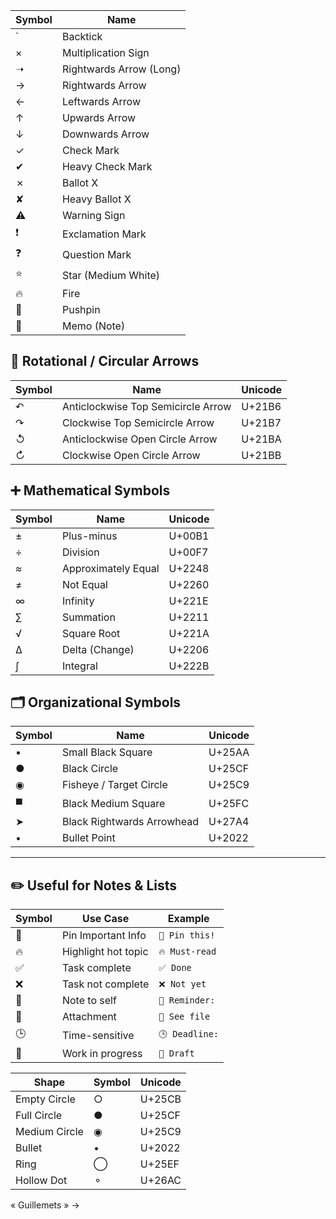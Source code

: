 
| Symbol | Name                    |
| ------ | ----------------------- |
| `      | Backtick                |
| ×      | Multiplication Sign     |
| ➝      | Rightwards Arrow (Long) |
| →      | Rightwards Arrow        |
| ←      | Leftwards Arrow         |
| ↑      | Upwards Arrow           |
| ↓      | Downwards Arrow         |
| ✓      | Check Mark              |
| ✔      | Heavy Check Mark        |
| ✗      | Ballot X                |
| ✘      | Heavy Ballot X          |
| ⚠️     | Warning Sign            |
| ❗      | Exclamation Mark        |
| ❓      | Question Mark           |
| ⭐      | Star (Medium White)     |
| 🔥     | Fire                    |
| 📌     | Pushpin                 |
| 📝     | Memo (Note)             |

## 🔁 Rotational / Circular Arrows

| Symbol | Name                              | Unicode   |
|--------|-----------------------------------|-----------|
| ↶      | Anticlockwise Top Semicircle Arrow | U+21B6 |
| ↷      | Clockwise Top Semicircle Arrow     | U+21B7 |
| ↺      | Anticlockwise Open Circle Arrow    | U+21BA |
| ↻      | Clockwise Open Circle Arrow        | U+21BB |

## ➕ Mathematical Symbols

| Symbol | Name                | Unicode |
| ------ | ------------------- | ------- |
| ±      | Plus-minus          | U+00B1  |
| ÷      | Division            | U+00F7  |
| ≈      | Approximately Equal | U+2248  |
| ≠      | Not Equal           | U+2260  |
| ∞      | Infinity            | U+221E  |
| ∑      | Summation           | U+2211  |
| √      | Square Root         | U+221A  |
| ∆      | Delta (Change)      | U+2206  |
| ∫      | Integral            | U+222B  |

## 🗂️ Organizational Symbols

| Symbol | Name                     | Unicode   |
|--------|--------------------------|-----------|
| ▪      | Small Black Square       | U+25AA    |
| ●      | Black Circle             | U+25CF    |
| ◉      | Fisheye / Target Circle  | U+25C9    |
| ◼️     | Black Medium Square      | U+25FC    |
| ➤      | Black Rightwards Arrowhead | U+27A4 |
| •      | Bullet Point             | U+2022    |

---

## ✏️ Useful for Notes & Lists

| Symbol | Use Case              | Example          |
|--------|------------------------|------------------|
| 📌     | Pin Important Info     | `📌 Pin this!`   |
| 🔥     | Highlight hot topic    | `🔥 Must-read`   |
| ✅     | Task complete          | `✅ Done`        |
| ❌     | Task not complete      | `❌ Not yet`     |
| 📝     | Note to self           | `📝 Reminder:`   |
| 📎     | Attachment             | `📎 See file`    |
| 🕒     | Time-sensitive          | `🕒 Deadline:`   |
| 🚧     | Work in progress        | `🚧 Draft`       |




| Shape         | Symbol | Unicode |
| ------------- | ------ | ------- |
| Empty Circle  | ○      | U+25CB  |
| Full Circle   | ●      | U+25CF  |
| Medium Circle | ◉      | U+25C9  |
| Bullet        | •      | U+2022  |
| Ring          | ◯      | U+25EF  |
| Hollow Dot    | ⚬      | U+26AC  |

« Guillemets » →
